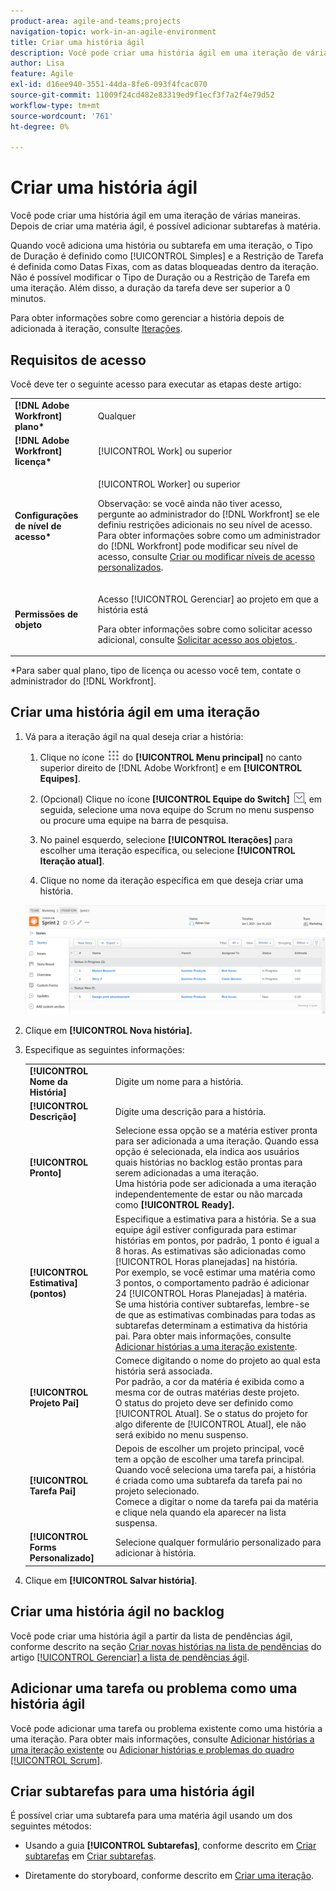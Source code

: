 ```yaml
---
product-area: agile-and-teams;projects
navigation-topic: work-in-an-agile-environment
title: Criar uma história ágil
description: Você pode criar uma história ágil em uma iteração de várias maneiras. Depois de criar uma matéria ágil, é possível adicionar subtarefas à matéria.
author: Lisa
feature: Agile
exl-id: d16ee940-3551-44da-8fe6-093f4fcac070
source-git-commit: 11009f24cd482e83319ed9f1ecf3f7a2f4e79d52
workflow-type: tm+mt
source-wordcount: '761'
ht-degree: 0%

---
```


# Criar uma história ágil

Você pode criar uma história ágil em uma iteração de várias maneiras. Depois de criar uma matéria ágil, é possível adicionar subtarefas à matéria.

Quando você adiciona uma história ou subtarefa em uma iteração, o Tipo de Duração é definido como [!UICONTROL Simples] e a Restrição de Tarefa é definida como Datas Fixas, com as datas bloqueadas dentro da iteração. Não é possível modificar o Tipo de Duração ou a Restrição de Tarefa em uma iteração. Além disso, a duração da tarefa deve ser superior a 0 minutos.

Para obter informações sobre como gerenciar a história depois de adicionada à iteração, consulte [Iterações](../../agile/use-scrum-in-an-agile-team/iterations/iterations.md).

## Requisitos de acesso

Você deve ter o seguinte acesso para executar as etapas deste artigo:

<table style="table-layout:auto"> 
 <col> 
 </col> 
 <col> 
 </col> 
 <tbody> 
  <tr> 
   <td role="rowheader"><strong>[!DNL Adobe Workfront] plano*</strong></td> 
   <td> <p>Qualquer</p> </td> 
  </tr> 
  <tr> 
   <td role="rowheader"><strong>[!DNL Adobe Workfront] licença*</strong></td> 
   <td> <p>[!UICONTROL Work] ou superior</p> </td> 
  </tr> 
  <tr> 
   <td role="rowheader"><strong>Configurações de nível de acesso*</strong></td> 
   <td> <p>[!UICONTROL Worker] ou superior</p> <p>Observação: se você ainda não tiver acesso, pergunte ao administrador do [!DNL Workfront] se ele definiu restrições adicionais no seu nível de acesso. Para obter informações sobre como um administrador do [!DNL Workfront] pode modificar seu nível de acesso, consulte <a href="../../administration-and-setup/add-users/configure-and-grant-access/create-modify-access-levels.md" class="MCXref xref">Criar ou modificar níveis de acesso personalizados</a>.</p> </td> 
  </tr> 
  <tr> 
   <td role="rowheader"><strong>Permissões de objeto</strong></td> 
   <td> <p>Acesso [!UICONTROL Gerenciar] ao projeto em que a história está</p> <p>Para obter informações sobre como solicitar acesso adicional, consulte <a href="../../workfront-basics/grant-and-request-access-to-objects/request-access.md" class="MCXref xref">Solicitar acesso aos objetos </a>.</p> </td> 
  </tr> 
 </tbody> 
</table>

&#42;Para saber qual plano, tipo de licença ou acesso você tem, contate o administrador do [!DNL Workfront].

## Criar uma história ágil em uma iteração

1. Vá para a iteração ágil na qual deseja criar a história:

   1. Clique no ícone ![](assets/main-menu-icon.png) do **[!UICONTROL Menu principal]** no canto superior direito de [!DNL Adobe Workfront] e em **[!UICONTROL Equipes]**.

   1. (Opcional) Clique no ícone **[!UICONTROL Equipe do Switch]** ![Ícone da equipe do Switch](assets/switch-team-icon.png), em seguida, selecione uma nova equipe do Scrum no menu suspenso ou procure uma equipe na barra de pesquisa.

   1. No painel esquerdo, selecione **[!UICONTROL Iterações]** para escolher uma iteração específica, ou selecione **[!UICONTROL Iteração atual]**.
   1. Clique no nome da iteração específica em que deseja criar uma história.

   ![Adicionar nova história à iteração](assets/iteration-add-story.png)

1. Clique em **[!UICONTROL Nova história].**
1. Especifique as seguintes informações:

   <table style="table-layout:auto">
    <col>
    <col>
    <tbody>
     <tr>
      <td role="rowheader"><strong>[!UICONTROL Nome da História]</strong></td>
      <td>Digite um nome para a história.</td>
     </tr>
     <tr>
      <td role="rowheader"><strong>[!UICONTROL Descrição]</strong></td>
      <td>Digite uma descrição para a história.</td>
     </tr>
     <tr>
      <td role="rowheader"><strong>[!UICONTROL Pronto]</strong></td>
      <td>Selecione essa opção se a matéria estiver pronta para ser adicionada a uma iteração. Quando essa opção é selecionada, ela indica aos usuários quais histórias no backlog estão prontas para serem adicionadas a uma iteração.<br>Uma história pode ser adicionada a uma iteração independentemente de estar ou não marcada como <strong>[!UICONTROL Ready].</strong></td>
     </tr>
     <tr>
      <td role="rowheader"><strong>[!UICONTROL Estimativa] (pontos)</strong></td>
      <td>Especifique a estimativa para a história. Se a sua equipe ágil estiver configurada para estimar histórias em pontos, por padrão, 1 ponto é igual a 8 horas. As estimativas são adicionadas como [!UICONTROL Horas planejadas] na história.<br>Por exemplo, se você estimar uma matéria como 3 pontos, o comportamento padrão é adicionar 24 [!UICONTROL Horas Planejadas] à matéria.<br>Se uma história contiver subtarefas, lembre-se de que as estimativas combinadas para todas as subtarefas determinam a estimativa da história pai. Para obter mais informações, consulte <a href="../../agile/use-scrum-in-an-agile-team/iterations/add-stories-to-existing-iteration.md" class="MCXref xref">Adicionar histórias a uma iteração existente</a>.</td>
     </tr>
     <tr>
      <td role="rowheader"><strong>[!UICONTROL Projeto Pai]</strong></td>
      <td>Comece digitando o nome do projeto ao qual esta história será associada.<br>Por padrão, a cor da matéria é exibida como a mesma cor de outras matérias deste projeto.<br>O status do projeto deve ser definido como [!UICONTROL Atual]. Se o status do projeto for algo diferente de [!UICONTROL Atual], ele não será exibido no menu suspenso.</td>
     </tr>
     <tr>
      <td role="rowheader"><strong>[!UICONTROL Tarefa Pai]</strong></td>
      <td>Depois de escolher um projeto principal, você tem a opção de escolher uma tarefa principal. Quando você seleciona uma tarefa pai, a história é criada como uma subtarefa da tarefa pai no projeto selecionado.<br>Comece a digitar o nome da tarefa pai da matéria e clique nela quando ela aparecer na lista suspensa.</td>
     </tr>
     <tr>
      <td role="rowheader"><strong>[!UICONTROL Forms Personalizado]</strong></td>
      <td>Selecione qualquer formulário personalizado para adicionar à história.</td>
     </tr>
    </tbody>
   </table>

1. Clique em **[!UICONTROL Salvar história]**.

## Criar uma história ágil no backlog

Você pode criar uma história ágil a partir da lista de pendências ágil, conforme descrito na seção [Criar novas histórias na lista de pendências](../../agile/work-in-an-agile-environment/manage-the-agile-backlog.md#creating-new-stories) do artigo [[!UICONTROL Gerenciar] a lista de pendências ágil](../../agile/work-in-an-agile-environment/manage-the-agile-backlog.md).

## Adicionar uma tarefa ou problema como uma história ágil

Você pode adicionar uma tarefa ou problema existente como uma história a uma iteração. Para obter mais informações, consulte [Adicionar histórias a uma iteração existente](../../agile/use-scrum-in-an-agile-team/iterations/add-stories-to-existing-iteration.md) ou [Adicionar histórias e problemas do quadro [!UICONTROL Scrum]](../../agile/use-scrum-in-an-agile-team/scrum-board/add-story-from-scrum-board.md).

## Criar subtarefas para uma história ágil

É possível criar uma subtarefa para uma matéria ágil usando um dos seguintes métodos:

* Usando a guia **[!UICONTROL Subtarefas]**, conforme descrito em [Criar subtarefas](../../manage-work/tasks/create-tasks/create-subtasks.md#creating-subtasks) em [Criar subtarefas](../../manage-work/tasks/create-tasks/create-subtasks.md).

* Diretamente do storyboard, conforme descrito em [Criar uma iteração](../../agile/use-scrum-in-an-agile-team/iterations/create-an-iteration.md).
